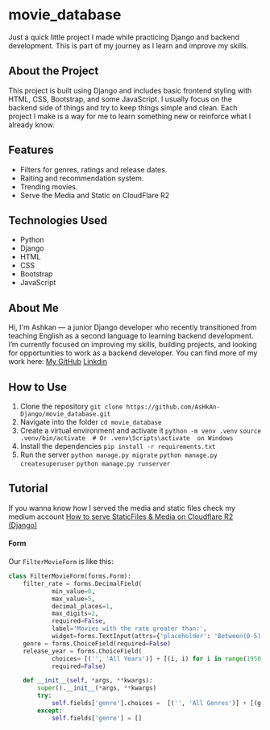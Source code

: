 # movie_database

Just a quick little project I made while practicing Django and backend development.
This is part of my journey as I learn and improve my skills.

## About the Project

This project is built using Django and includes basic frontend styling with HTML, CSS, Bootstrap, and some JavaScript.
I usually focus on the backend side of things and try to keep things simple and clean.
Each project I make is a way for me to learn something new or reinforce what I already know.

## Features

- Filters for genres, ratings and release dates.
- Raiting and recommendation system.
- Trending movies.
- Serve the Media and Static on CloudFlare R2


## Technologies Used

- Python
- Django
- HTML
- CSS
- Bootstrap
- JavaScript

## About Me

Hi, I'm Ashkan — a junior Django developer who recently transitioned from teaching English as a second language to learning backend development.
I’m currently focused on improving my skills, building projects, and looking for opportunities to work as a backend developer.
You can find more of my work here: [My GitHub](https://github.com/AsHkAn-Django)
[Linkdin](in/ashkan-ahrari-146080150)

## How to Use

1. Clone the repository
   `git clone https://github.com/AsHkAn-Django/movie_database.git`
2. Navigate into the folder
   `cd movie_database`
3. Create a virtual environment and activate it
   `python -m venv .venv`
   `source .venv/bin/activate  # Or .venv\Scripts\activate  on Windows`
4. Install the dependencies
   `pip install -r requirements.txt`
5. Run the server
   `python manage.py migrate`
   `python manage.py createsuperuser`
   `python manage.py runserver`

## Tutorial
If you wanna know how I served the media and static files check my medium account [How to serve StaticFiles & Media on Cloudflare R2 (Django)](https://medium.com/@ashkan.ahrari/how-to-serve-staticfiles-and-media-on-cloudflare-r2-storage-in-a-django-project-b09932382a4f)


#### Form
Our ```FilterMovieForm``` is like this:
```python
class FilterMovieForm(forms.Form):
    filter_rate = forms.DecimalField(
            min_value=0,
            max_value=5,
            decimal_places=1,
            max_digits=2,
            required=False,
            label='Movies with the rate greater than:',
            widget=forms.TextInput(attrs={'placeholder': 'Between(0-5) Ex. 3.8'}))
    genre = forms.ChoiceField(required=False)
    release_year = forms.ChoiceField(
            choices= [('', 'All Years')] + [(i, i) for i in range(1950, timezone.now().year + 1)],
            required=False)

    def __init__(self, *args, **kwargs):
        super().__init__(*args, **kwargs)
        try:
            self.fields['genre'].choices =  [('', 'All Genres')] + [(g.id, g.title) for g in Genre.objects.all()]
        except:
            self.fields['genre'] = []
```




